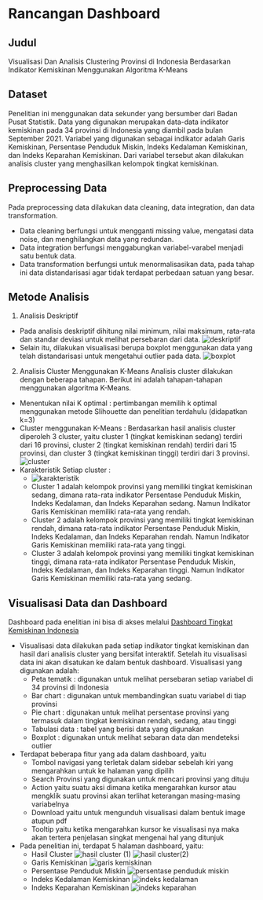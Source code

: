 # Rancangan Dashboard

## Judul
Visualisasi Dan Analisis Clustering Provinsi di Indonesia Berdasarkan Indikator Kemiskinan Menggunakan Algoritma K-Means

## Dataset
Penelitian ini menggunakan data sekunder yang bersumber dari Badan Pusat Statistik. 
Data yang digunakan merupakan data-data indikator kemiskinan pada 34 provinsi di Indonesia yang diambil pada bulan September 2021. 
Variabel yang digunakan sebagai indikator adalah Garis Kemiskinan, Persentase Penduduk Miskin, Indeks Kedalaman Kemiskinan, dan Indeks Keparahan Kemiskinan.
Dari variabel tersebut akan dilakukan analisis cluster yang menghasilkan kelompok tingkat kemiskinan.

## Preprocessing Data
Pada preprocessing data dilakukan data cleaning, data integration, dan data transformation. 
- Data cleaning  berfungsi untuk mengganti missing value, mengatasi data noise, dan  menghilangkan data yang redundan. 
- Data integration berfungsi menggabungkan variabel-varabel menjadi satu bentuk data. 
- Data transformation berfungsi untuk menormalisasikan data, pada tahap ini data distandarisasi agar tidak terdapat perbedaan satuan yang besar. 

## Metode Analisis
1. Analisis Deskriptif
  - Pada analisis deskriptif dihitung nilai minimum, nilai maksimum, rata-rata dan standar deviasi untuk melihat persebaran dari data.
    ![deskriptif](https://user-images.githubusercontent.com/75960081/174094561-a82b21a2-3914-4163-b312-8915945d52d8.png)
  - Selain itu, dilakukan visualisasi berupa boxplot menggunakan data yang telah distandarisasi untuk mengetahui outlier pada data.
    ![boxplot](https://user-images.githubusercontent.com/75960081/174086895-467303a1-0b32-4016-adb0-fddecc452c5d.jpg)
2. Analisis Cluster Menggunakan K-Means
Analisis cluster dilakukan dengan beberapa tahapan. Berikut ini adalah tahapan-tahapan menggunakan algoritma K-Means.
  - Menentukan nilai K optimal : pertimbangan memilih k optimal menggunakan metode Slihouette dan penelitian terdahulu (didapatkan k=3)
  - Cluster menggunakan K-Means : Berdasarkan hasil analisis cluster diperoleh 3 cluster, yaitu cluster 1 (tingkat kemiskinan sedang) terdiri dari 16 provinsi, cluster 2 (tingkat kemiskinan rendah) terdiri dari 15 provinsi, dan cluster 3 (tingkat kemiskinan tinggi) terdiri dari 3 provinsi.
    ![cluster](https://user-images.githubusercontent.com/75960081/174087536-dad90b9b-feac-43a9-9979-10e85b19164a.jpg)
  - Karakteristik Setiap cluster : 
    - ![karakteristik](https://user-images.githubusercontent.com/75960081/174094854-f46f4f8f-da00-4ea6-b079-4a343a9b09e3.png)
    - Cluster 1 adalah kelompok provinsi yang memiliki tingkat kemiskinan sedang, dimana rata-rata indikator Persentase Penduduk Miskin, Indeks Kedalaman, dan Indeks Keparahan  sedang. Namun Indikator Garis Kemiskinan memiliki rata-rata yang rendah.
    - Cluster 2 adalah kelompok provinsi yang memiliki tingkat kemiskinan rendah, dimana rata-rata indikator Persentase Penduduk Miskin, Indeks Kedalaman, dan Indeks Keparahan  rendah. Namun Indikator Garis Kemiskinan memiliki rata-rata yang tinggi.
    - Cluster 3 adalah kelompok provinsi yang memiliki tingkat kemiskinan tinggi, dimana rata-rata indikator Persentase Penduduk Miskin, Indeks Kedalaman, dan Indeks Keparahan  tinggi. Namun Indikator Garis Kemiskinan memiliki rata-rata yang sedang.

## Visualisasi Data dan Dashboard
Dashboard pada enelitian ini bisa di akses melalui [Dashboard Tingkat Kemiskinan Indonesia](https://public.tableau.com/app/profile/risang.ayu.siwi/viz/Dashboard_16553849736090/DBCL?publish=yes)
- Visualisasi data dilakukan pada setiap indikator tingkat kemiskinan dan hasil dari analisis cluster yang bersifat interaktif. Setelah itu visualisasi data ini akan disatukan ke dalam bentuk dashboard. Visualisasi yang digunakan adalah:
  - Peta tematik : digunakan untuk melihat persebaran setiap variabel di 34 provinsi di Indonesia
  - Bar chart : digunakan untuk membandingkan suatu variabel di tiap provinsi
  - Pie chart : digunakan untuk melihat persentase provinsi yang termasuk dalam tingkat kemiskinan rendah, sedang, atau tinggi
  - Tabulasi data : tabel yang berisi data yang digunakan
  - Boxplot : digunakan untuk melihat sebaran data dan mendeteksi outlier
- Terdapat beberapa fitur yang ada dalam dashboard, yaitu
  - Tombol navigasi yang terletak dalam sidebar sebelah kiri yang mengarahkan untuk ke halaman yang dipilih
  - Search Provinsi yang digunakan untuk mencari provinsi yang dituju
  - Action yaitu suatu aksi dimana ketika mengarahkan kursor atau mengklik suatu provinsi akan terlihat keterangan masing-masing variabelnya
  - Download yaitu untuk mengunduh visualisasi dalam bentuk image atupun pdf
  - Tooltip yaitu ketika mengarahkan kursor ke visualisasi nya maka akan tertera penjelasan singkat mengenai hal yang ditunjuk
- Pada penelitian ini, terdapat 5 halaman dashboard, yaitu:
  - Hasil Cluster
    ![hasil cluster (1)](https://user-images.githubusercontent.com/75960081/174028590-7857c509-b493-4512-8d3f-f27a06865add.png)
    ![hasil cluster(2)](https://user-images.githubusercontent.com/75960081/174028627-8a9344a8-2ffb-481b-93ba-6106779e0860.png)
  - Garis Kemiskinan
    ![garis kemiskinan](https://user-images.githubusercontent.com/75960081/174028622-593f8948-0689-41a7-a9f0-af5305c04152.png)
  - Persentase Penduduk Miskin
    ![persentase penduduk miskin](https://user-images.githubusercontent.com/75960081/174028714-0a696f5f-3c0b-479f-b435-6a3fa7f682d3.png)
  - Indeks Kedalaman Kemiskinan
    ![indeks kedalaman](https://user-images.githubusercontent.com/75960081/174028676-fd583e4d-02e2-42a1-95af-667cb278b39e.png)
  - Indeks Keparahan Kemiskinan
    ![indeks keparahan](https://user-images.githubusercontent.com/75960081/174028698-20418389-a737-491d-9d7f-3dc3dcef84af.png)
    

